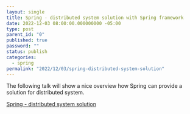 ```yaml
---
layout: single
title: Spring - distributed system solution with Spring framework
date: 2022-12-03 08:00:00.000000000 -05:00
type: post
parent_id: "0"
published: true
password: ""
status: publish
categories:
  - spring
permalink: "2022/12/03/spring-distributed-system-solution"
---
```


The following talk will show a nice overview how Spring can provide a solution for distributed system.

[Spring - distributed system solution](https://www.youtube.com/watch?v=pNepn566uFc&list=PLe6FX2SlkJdTVSt4D3bBCOkVeXB0qGdEY&index=6)
